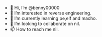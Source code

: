 - 👋 Hi, I’m @benny00000
- 👀 I’m interested in reverse engineering.
- 🌱 I’m currently learning pe,elf and macho.
- 💞️ I’m looking to collaborate on nil.
- 📫 How to reach me nil.

<!---
benny00000/benny00000 is a ✨ special ✨ repository because its `README.md` (this file) appears on your GitHub profile.
You can click the Preview link to take a look at your changes.
--->
